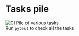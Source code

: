 Tasks pile
===
![CI](https://github.com/xfenix/tasks/workflows/CI/badge.svg)
Pile of various tasks  
Run `pytest` to check all the tasks
